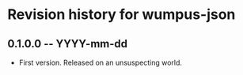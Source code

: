 # Revision history for wumpus-json

## 0.1.0.0 -- YYYY-mm-dd

* First version. Released on an unsuspecting world.
